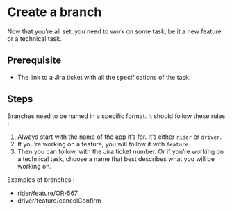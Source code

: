 # Create a branch

Now that you’re all set, you need to work on some task, be it a new feature or a technical task.

## Prerequisite

* The link to a Jira ticket with all the specifications of the task.

## Steps

Branches need to be named in a specific format. It should follow these rules :

1. Always start with the name of the app it’s for. It’s either `rider` or `driver`.
2. If you’re working on a feature, you will follow it with `feature`.
3. Then you can follow, with the Jira ticket number. Or if you’re working on a technical task, choose a name that best describes what you will be working on.

Examples of branches :

* rider/feature/OR-567
* driver/feature/cancelConfirm
